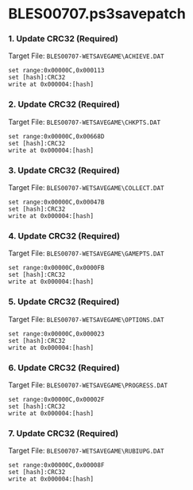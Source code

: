 # BLES00707.ps3savepatch

### 1. Update CRC32 (Required)

Target File: `BLES00707-WETSAVEGAME\ACHIEVE.DAT`

```
set range:0x00000C,0x000113
set [hash]:CRC32
write at 0x000004:[hash]
```

### 2. Update CRC32 (Required)

Target File: `BLES00707-WETSAVEGAME\CHKPTS.DAT`

```
set range:0x00000C,0x00668D
set [hash]:CRC32
write at 0x000004:[hash]
```

### 3. Update CRC32 (Required)

Target File: `BLES00707-WETSAVEGAME\COLLECT.DAT`

```
set range:0x00000C,0x00047B
set [hash]:CRC32
write at 0x000004:[hash]
```

### 4. Update CRC32 (Required)

Target File: `BLES00707-WETSAVEGAME\GAMEPTS.DAT`

```
set range:0x00000C,0x0000FB
set [hash]:CRC32
write at 0x000004:[hash]
```

### 5. Update CRC32 (Required)

Target File: `BLES00707-WETSAVEGAME\OPTIONS.DAT`

```
set range:0x00000C,0x000023
set [hash]:CRC32
write at 0x000004:[hash]
```

### 6. Update CRC32 (Required)

Target File: `BLES00707-WETSAVEGAME\PROGRESS.DAT`

```
set range:0x00000C,0x00002F
set [hash]:CRC32
write at 0x000004:[hash]
```

### 7. Update CRC32 (Required)

Target File: `BLES00707-WETSAVEGAME\RUBIUPG.DAT`

```
set range:0x00000C,0x00008F
set [hash]:CRC32
write at 0x000004:[hash]
```

